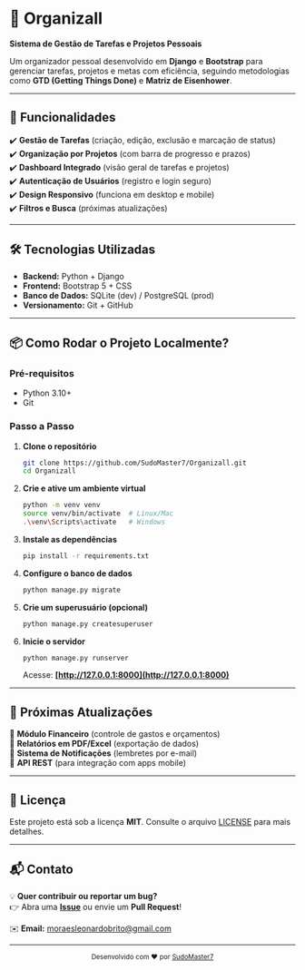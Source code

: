 # **📌 Organizall**  

**Sistema de Gestão de Tarefas e Projetos Pessoais**  

Um organizador pessoal desenvolvido em **Django** e **Bootstrap** para gerenciar tarefas, projetos e metas com eficiência, seguindo metodologias como **GTD (Getting Things Done)** e **Matriz de Eisenhower**.  

---

## **🚀 Funcionalidades**  
✔️ **Gestão de Tarefas** (criação, edição, exclusão e marcação de status)  
✔️ **Organização por Projetos** (com barra de progresso e prazos)  
✔️ **Dashboard Integrado** (visão geral de tarefas e projetos)  
✔️ **Autenticação de Usuários** (registro e login seguro)  
✔️ **Design Responsivo** (funciona em desktop e mobile)  
✔️ **Filtros e Busca** (próximas atualizações)  

---

## **🛠️ Tecnologias Utilizadas**  
- **Backend:** Python + Django  
- **Frontend:** Bootstrap 5 + CSS  
- **Banco de Dados:** SQLite (dev) / PostgreSQL (prod)  
- **Versionamento:** Git + GitHub  

---

## **📦 Como Rodar o Projeto Localmente?**  

### **Pré-requisitos**  
- Python 3.10+  
- Git  

### **Passo a Passo**  
1. **Clone o repositório**  
   ```bash
   git clone https://github.com/SudoMaster7/Organizall.git
   cd Organizall
   ```

2. **Crie e ative um ambiente virtual**  
   ```bash
   python -m venv venv
   source venv/bin/activate  # Linux/Mac
   .\venv\Scripts\activate   # Windows
   ```

3. **Instale as dependências**  
   ```bash
   pip install -r requirements.txt
   ```

4. **Configure o banco de dados**  
   ```bash
   python manage.py migrate
   ```

5. **Crie um superusuário (opcional)**  
   ```bash
   python manage.py createsuperuser
   ```

6. **Inicie o servidor**  
   ```bash
   python manage.py runserver
   ```
   Acesse: **[http://127.0.0.1:8000](http://127.0.0.1:8000)**  

---

## **📌 Próximas Atualizações**  
🔹 **Módulo Financeiro** (controle de gastos e orçamentos)  
🔹 **Relatórios em PDF/Excel** (exportação de dados)  
🔹 **Sistema de Notificações** (lembretes por e-mail)  
🔹 **API REST** (para integração com apps mobile)  

---

## **📄 Licença**  
Este projeto está sob a licença **MIT**. Consulte o arquivo [LICENSE](LICENSE) para mais detalhes.  

---

## **📬 Contato**  
💡 **Quer contribuir ou reportar um bug?**  
👉 Abra uma **[Issue](https://github.com/SudoMaster7/Organizall/issues)** ou envie um **Pull Request**!  

✉️ **Email:** [moraesleonardobrito@gmail.com](mailto:moraesleonardobrito@gmail.com)  

---

<div align="center">
  <sub>Desenvolvido com ❤️ por <a href="https://github.com/SudoMaster7">SudoMaster7</a></sub>
</div>

